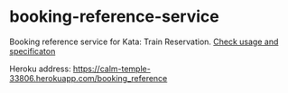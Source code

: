 # booking-reference-service
Booking reference service for Kata: Train Reservation. [Check usage and specificaton](https://github.com/emilybache/KataTrainReservation)

Heroku address: https://calm-temple-33806.herokuapp.com/booking_reference
